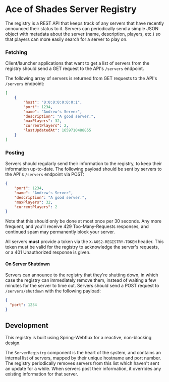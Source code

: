 # Ace of Shades Server Registry
The registry is a REST API that keeps track of any servers that have recently announced their status to it. Servers can periodically send a simple JSON object with metadata about the server (name, description, players, etc.) so that players can more easily search for a server to play on.

### Fetching
Client/launcher applications that want to get a list of servers from the registry should send a GET request to the API's `/servers` endpoint.

The following array of servers is returned from GET requests to the API's `/servers` endpoint:
```json
[
    {
        "host": "0:0:0:0:0:0:0:1",
        "port": 1234,
        "name": "Andrew's Server",
        "description": "A good server.",
        "maxPlayers": 32,
        "currentPlayers": 2,
        "lastUpdatedAt": 1659710488855
    }
]
```

### Posting
Servers should regularly send their information to the registry, to keep their information up-to-date. The following payload should be sent by servers to the API's `/servers` endpoint via POST:
```json
{
    "port": 1234,
    "name": "Andrew's Server",
    "description": "A good server.",
    "maxPlayers": 32,
    "currentPlayers": 2
}
```
Note that this should only be done at most once per 30 seconds. Any more frequent, and you'll receive 429 Too-Many-Requests responses, and continued spam may permanently block your server.

All servers **must** provide a token via the `X-AOS2-REGISTRY-TOKEN` header. This token must be valid for the registry to acknowledge the server's requests, or a 401 Unauthorized response is given.

#### On Server Shutdown
Servers can announce to the registry that they're shutting down, in which case the registry can immediately remove them, instead of waiting a few minutes for the server to time out. Servers should send a POST request to `/servers/shutdown` with the following payload:
```json
{
  "port": 1234
}
```

## Development
This registry is built using Spring-Webflux for a reactive, non-blocking design.

The `ServerRegistry` component is the heart of the system, and contains an internal list of servers, mapped by their unique hostname and port number. The registry periodically removes servers from this list which haven't sent an update for a while. When servers post their information, it overrides any existing information for that server.
